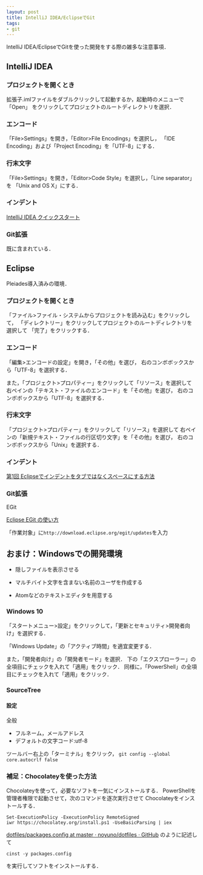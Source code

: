 ```yaml
---
layout: post
title: IntelliJ IDEA/EclipseでGit
tags:
- git
---
```


IntelliJ IDEA/EclipseでGitを使った開発をする際の雑多な注意事項．

## IntelliJ IDEA

### プロジェクトを開くとき

拡張子.imlファイルをダブルクリックして起動するか，起動時のメニューで「Open」
をクリックしてプロジェクトのルートディレクトリを選択．

### エンコード

「File>Settings」を開き，「Editor>File Encodings」を選択し，
「IDE Encoding」および「Project Encoding」を「UTF-8」にする．

### 行末文字

「File>Settings」を開き，「Editor>Code Style」を選択し，「Line separator」を
「Unix and OS X」にする．

### インデント

[IntelliJ IDEA クイックスタート](http://samuraism.com/products/jetbrains/intellij-idea/quickstart/codestyle-and-formatting)

### Git拡張

既に含まれている．

## Eclipse

Pleiades導入済みの環境．

### プロジェクトを開くとき

「ファイル>ファイル・システムからプロジェクトを読み込む」をクリックして，
「ディレクトリー」をクリックしてプロジェクトのルートディレクトリを選択して
「完了」をクリックする．

### エンコード

「編集>エンコードの設定」を開き，「その他」を選び，
右のコンボボックスから「UTF-8」を選択する．

また，「プロジェクト>プロパティー」をクリックして「リソース」を選択して
右ペインの「テキスト・ファイルのエンコード」を「その他」を選び，
右のコンボボックスから「UTF-8」を選択する．

### 行末文字

「プロジェクト>プロパティー」をクリックして「リソース」を選択して
右ペインの「新規テキスト・ファイルの行区切り文字」を「その他」を選び，
右のコンボボックスから「Unix」を選択する．

### インデント

[第1回 Eclipseでインデントをタブではなくスペースにする方法](http://d.hatena.ne.jp/bi_na/20100127/1264585042)

### Git拡張

EGit

[Eclipse EGit の使い方](http://another.maple4ever.net/archives/2060/)

「作業対象」に`http://download.eclipse.org/egit/updates`を入力

## おまけ：Windowsでの開発環境

- 隠しファイルを表示させる

- マルチバイト文字を含まない名前のユーザを作成する

- Atomなどのテキストエディタを用意する

### Windows 10

「スタートメニュー>設定」をクリックして，「更新とセキュリティ>開発者向け」を選択する．

「Windows Update」の「アクティブ時間」を適宜変更する．

また，「開発者向け」の「開発者モード」を選択．
下の「エクスプローラー」の全項目にチェックを入れて「適用」をクリック．
同様に，「PowerShell」の全項目にチェックを入れて「適用」をクリック．

### SourceTree

#### 設定

全般

- フルネーム，メールアドレス
- デフォルトの文字コード:utf-8

ツールバー右上の「ターミナル」をクリック，
`git config --global core.autocrlf false`

### 補足：Chocolateyを使った方法

Chocolateyを使って，必要なソフトを一気にインストールする．
PowerShellを管理者権限で起動させて，次のコマンドを逐次実行させて
Chocolateyをインストールする．

```
Set-ExecutionPolicy -ExecutionPolicy RemoteSigned
iwr https://chocolatey.org/install.ps1 -UseBasicParsing | iex
```

[dotfiles/packages.config at master · noyuno/dotfiles · GitHub](https://github.com/noyuno/dotfiles/blob/master/windows/packages.config)
のように記述して

```
cinst -y packages.config
```

を実行してソフトをインストールする．
